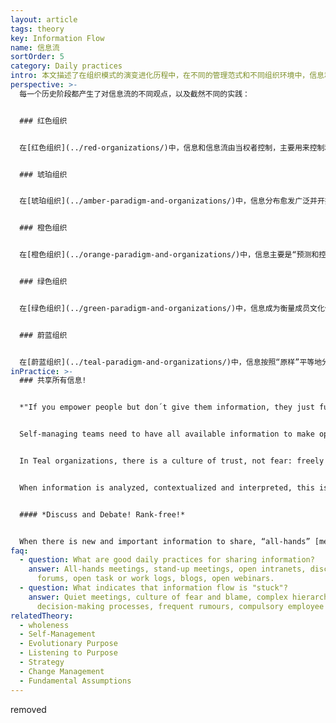 ```yaml
---
layout: article
tags: theory
key: Information Flow
name: 信息流
sortOrder: 5
category: Daily practices
intro: 本文描述了在组织模式的演变进化历程中，在不同的管理范式和不同组织环境中，信息和信息流的不同运用方法。
perspective: >-
  每一个历史阶段都产生了对信息流的不同观点，以及截然不同的实践：


  ### 红色组织


  在[红色组织](../red-organizations/)中，信息和信息流由当权者控制，主要用来控制和操纵成员。信息主要通过讲故事、发布命令、威胁、贿赂和间谍活动来控制和传播。老板通常掌握着信息的所有权，并控制着沟通方式。权力用来保持追随者的依赖性和一致性。只强调信息的主观价值，信息的客观真实性往往不被重视。也就是说，如果说谎可以获得更多的好处，那么事实就没有价值或意义！在这种情况下，人们只关注能为自己的个人需求服务的信息。


  ### 琥珀组织


  在[琥珀组织](../amber-paradigm-and-organizations/)中，信息分布愈发广泛并开始尊重逻辑论证。承认不同的观点的存在，但只允许一个真理或一套真理的存在空间。信息通过组织的层次结构进行控制和沟通。对客观概念的尊重，以及相应的正统和异端的对立概念也开始萌芽。在严格限制的前提下，当权者发言的真实性可以受到质疑，但当权者的决定和意见必须得到尊重；否则，反对者可能会受到惩罚！


  ### 橙色组织


  在[橙色组织](../orange-paradigm-and-organizations/)中，信息主要是“预测和控制”的手段，信条是：信息越多越好！人们通过缜密定义的信息，仿佛制造机器般设计组织蓝图。通常认为组织中级别较高人士所拥有的信息，或来自这些人的信息，具有更大的价值。


  ### 绿色组织


  在[绿色组织](../green-paradigm-and-organizations/)中，信息成为衡量成员文化价值的货币，其目的是用来激励组织成员。通过将系统信息流公布在“公开数据”上进行管理，保证所有利益相关者的投入都得到平等的考虑。在等级结构背景下，这种“开卷书”类型的信息内容，仍然由“当权者”负责定义，但身居要职的人往往会致力于倾听、鼓励和激励自己的团队。在绿色组织中，以“家庭”为标签隐喻，注重分享故事，每个人都可以“围着篝火唱歌”。


  ### 蔚蓝组织


  在[蔚蓝组织](../teal-paradigm-and-organizations/)中，信息按照“原样”平等地分享给每个成员。信息在需要的地方流动，没有秘密，没有边界；透明畅通的信息，是[自我管理](../self-management/)组织的基本先决条件之一。蔚蓝组织的成员仍然注重区别：组织背景的信息共享，与个人信息的机密共享之间存在着不同；能敏感而完整的处理灰色区域的信息。大家能通过共识理解到“道听途说”（未经记录的口头交流的二手报道）的明显可疑性。
inPractice: >-
  ### 共享所有信息!


  *"If you empower people but don´t give them information, they just fumble in the dark."* (Blair Vernon)


  Self-managing teams need to have all available information to make optimum [decisions ](../decision-making/)on a strategic and day-to-day basis. This means that all members of the organization must have access to all data related to the financing and operations of the organization, including salaries and performance of individuals and teams. Freely sharing information helps to build and maintain trust within the organization, and reduces the likelihood that informal hierarchies will re-emerge.


  In Teal organizations, there is a culture of trust, not fear: freely sharing information does not harm anybody, and there is no need to protect sources of information through anonymity or disguise. People are trusted to handle information with integrity, and to deal with both the positive and the negative implications of all the information available to them. In this way, people have a clear of view the information that affects them and others within the organization, and no-one develops a false sense of anxiety or security.


  When information is analyzed, contextualized and interpreted, this is not seen as a way of establishing the truth, but as a way of making the information more valuable. Valuable information flows naturally to the places where it helps to solve problems, meet challenges, drive innovation. Simply: information can now circulate freely and serve its purpose.


  #### *Discuss and Debate! Rank-free!*


  When there is new and important information to share, “all-hands” [meetings ](../meetings/)are a standard practice in Teal organizations. Quarterly results, the annual values survey, a strategic inflection point and so forth are discussed and debated in a meeting with no script or agenda of control. This is much more than simple information exchange: instead of “predict and control”, the guiding principle of information flow is “sense and response”. If information is being shared in a way which does not serve the purpose of the organization, this can be debated openly and changes made as needed.
faq:
  - question: What are good daily practices for sharing information?
    answer: All-hands meetings, stand-up meetings, open intranets, discussion
      forums, open task or work logs, blogs, open webinars.
  - question: What indicates that information flow is "stuck"?
    answer: Quiet meetings, culture of fear and blame, complex hierarchical
      decision-making processes, frequent rumours, compulsory employee surveys.
relatedTheory:
  - wholeness
  - Self-Management
  - Evolutionary Purpose
  - Listening to Purpose
  - Strategy
  - Change Management
  - Fundamental Assumptions
---
```

removed